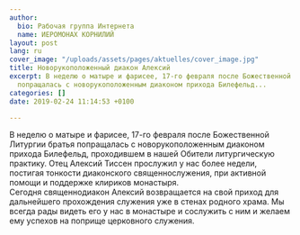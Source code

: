 ```yaml
---
author:
  bio: Рабочая группа Интернета
  name: ИЕРОМОНАХ КОРНИЛИЙ
layout: post
lang: ru
cover_image: "/uploads/assets/pages/aktuelles/cover_image.jpg"
title: Новорукоположенный диакон Алексий
excerpt: В неделю о матыре и фарисее, 17-го февраля после Божественной Литургии братья
  попращалась с новорукоположенным диаконом прихода Билефельд...
categories: []
date: 2019-02-24 11:14:53 +0100

---
```

В неделю о матыре и фарисее, 17-го февраля после Божественной Литургии братья попращалась с новорукоположенным диаконом прихода Билефельд, проходившем в нашей Обители литургическую практику. Отец Алексий Тиссен прослужил у нас более недели, постигая тонкости диаконского священнослужения, при активной помощи и поддержке клириков монастыря.   
Сегодня священнодиакон Алексий возвращается на свой приход для дальнейшего прохождения служения уже в стенах родного храма. Мы всегда рады видеть его у нас в монастыре и сослужить с ним и желаем ему успехов на поприще церковного служения.